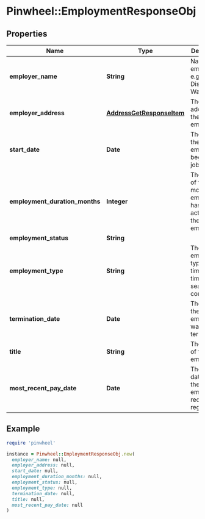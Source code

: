 # Pinwheel::EmploymentResponseObj

## Properties

| Name | Type | Description | Notes |
| ---- | ---- | ----------- | ----- |
| **employer_name** | **String** | Name of employer, e.g., Apple, Disney, Walmart. |  |
| **employer_address** | [**AddressGetResponseItem**](AddressGetResponseItem.md) | The address of the employer. | [optional] |
| **start_date** | **Date** | The date the employee began their job. | [optional] |
| **employment_duration_months** | **Integer** | The length of time, in months, the employee has been active with the employer. | [optional] |
| **employment_status** | **String** |  | [optional] |
| **employment_type** | **String** | The employment type e.g. full time, part time, seasonal, contractor. | [optional] |
| **termination_date** | **Date** | The date the employee was terminated. | [optional] |
| **title** | **String** | The job title of the employee. | [optional] |
| **most_recent_pay_date** | **Date** | The latest date when the employee received regular pay. | [optional] |

## Example

```ruby
require 'pinwheel'

instance = Pinwheel::EmploymentResponseObj.new(
  employer_name: null,
  employer_address: null,
  start_date: null,
  employment_duration_months: null,
  employment_status: null,
  employment_type: null,
  termination_date: null,
  title: null,
  most_recent_pay_date: null
)
```

